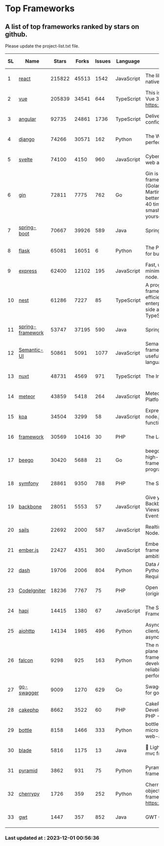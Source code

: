 # Top Frameworks
## A list of top frameworks ranked by stars on github.  
Please update the project-list.txt file.

| SL| Name  | Stars| Forks| Issues | Language | Description | Last Commit |
| --| ------| -----| ---- | ------ | -------- | ----------- | ----------- |
| 1 | [react](https://github.com/facebook/react) | 215822 | 45513 | 1542 | JavaScript | The library for web and native user interfaces. | 2023-11-30 22:39:00 |
| 2 | [vue](https://github.com/vuejs/vue) | 205839 | 34541 | 644 | TypeScript | This is the repo for Vue 2. For Vue 3, go to https://github.com/vuejs/core | 2023-11-07 07:32:23 |
| 3 | [angular](https://github.com/angular/angular) | 92735 | 24861 | 1736 | TypeScript | Deliver web apps with confidence 🚀 | 2023-11-30 17:45:40 |
| 4 | [django](https://github.com/django/django) | 74266 | 30571 | 162 | Python | The Web framework for perfectionists with deadlines. | 2023-11-30 17:21:44 |
| 5 | [svelte](https://github.com/sveltejs/svelte) | 74100 | 4150 | 960 | JavaScript | Cybernetically enhanced web apps | 2023-11-30 17:52:17 |
| 6 | [gin](https://github.com/gin-gonic/gin) | 72811 | 7775 | 762 | Go | Gin is a HTTP web framework written in Go (Golang). It features a Martini-like API with much better performance -- up to 40 times faster. If you need smashing performance, get yourself some Gin. | 2023-11-16 15:46:43 |
| 7 | [spring-boot](https://github.com/spring-projects/spring-boot) | 70667 | 39926 | 589 | Java | Spring Boot | 2023-11-30 10:37:25 |
| 8 | [flask](https://github.com/pallets/flask) | 65081 | 16051 | 6 | Python | The Python micro framework for building web applications. | 2023-11-15 21:03:05 |
| 9 | [express](https://github.com/expressjs/express) | 62400 | 12102 | 195 | JavaScript | Fast, unopinionated, minimalist web framework for node. | 2023-06-04 15:47:20 |
| 10 | [nest](https://github.com/nestjs/nest) | 61286 | 7227 | 85 | TypeScript | A progressive Node.js framework for building efficient, scalable, and enterprise-grade server-side applications with TypeScript/JavaScript 🚀 | 2023-11-29 09:27:02 |
| 11 | [spring-framework](https://github.com/spring-projects/spring-framework) | 53747 | 37195 | 590 | Java | Spring Framework | 2023-11-30 18:04:59 |
| 12 | [Semantic-UI](https://github.com/Semantic-Org/Semantic-UI) | 50861 | 5091 | 1077 | JavaScript | Semantic is a UI component framework based around useful principles from natural language. | 2023-01-11 17:05:32 |
| 13 | [nuxt](https://github.com/nuxt/nuxt) | 48731 | 4569 | 971 | TypeScript | The Intuitive Vue Framework. | 2023-11-30 10:30:06 |
| 14 | [meteor](https://github.com/meteor/meteor) | 43859 | 5418 | 264 | JavaScript | Meteor, the JavaScript App Platform | 2023-11-24 14:31:40 |
| 15 | [koa](https://github.com/koajs/koa) | 34504 | 3299 | 58 | JavaScript | Expressive middleware for node.js using ES2017 async functions | 2023-11-08 15:05:20 |
| 16 | [framework](https://github.com/laravel/framework) | 30569 | 10416 | 30 | PHP | The Laravel Framework. | 2023-11-30 22:33:19 |
| 17 | [beego](https://github.com/beego/beego) | 30420 | 5688 | 21 | Go | beego is an open-source, high-performance web framework for the Go programming language. | 2023-11-27 15:42:07 |
| 18 | [symfony](https://github.com/symfony/symfony) | 28861 | 9350 | 788 | PHP | The Symfony PHP framework | 2023-11-30 11:38:52 |
| 19 | [backbone](https://github.com/jashkenas/backbone) | 28051 | 5553 | 57 | JavaScript | Give your JS App some Backbone with Models, Views, Collections, and Events | 2023-08-10 22:05:08 |
| 20 | [sails](https://github.com/balderdashy/sails) | 22692 | 2000 | 587 | JavaScript | Realtime MVC Framework for Node.js | 2023-09-01 21:26:40 |
| 21 | [ember.js](https://github.com/emberjs/ember.js) | 22427 | 4351 | 360 | JavaScript | Ember.js - A JavaScript framework for creating ambitious web applications | 2023-11-21 05:14:22 |
| 22 | [dash](https://github.com/plotly/dash) | 19706 | 2006 | 804 | Python | Data Apps & Dashboards for Python. No JavaScript Required. | 2023-11-28 00:25:43 |
| 23 | [CodeIgniter](https://github.com/bcit-ci/CodeIgniter) | 18236 | 7767 | 75 | PHP | Open Source PHP Framework (originally from EllisLab) | 2023-04-07 17:57:13 |
| 24 | [hapi](https://github.com/hapijs/hapi) | 14415 | 1380 | 67 | JavaScript | The Simple, Secure Framework Developers Trust | 2023-09-18 11:40:11 |
| 25 | [aiohttp](https://github.com/aio-libs/aiohttp) | 14134 | 1985 | 496 | Python | Asynchronous HTTP client/server framework for asyncio and Python | 2023-11-30 19:31:11 |
| 26 | [falcon](https://github.com/falconry/falcon) | 9298 | 925 | 163 | Python | The no-magic web data plane API and microservices framework for Python developers, with a focus on reliability, correctness, and performance at scale. | 2023-11-12 19:21:29 |
| 27 | [go-swagger](https://github.com/go-swagger/go-swagger) | 9009 | 1270 | 629 | Go | Swagger 2.0 implementation for go | 2023-11-27 18:56:08 |
| 28 | [cakephp](https://github.com/cakephp/cakephp) | 8662 | 3522 | 60 | PHP | CakePHP: The Rapid Development Framework for PHP - Official Repository | 2023-11-30 14:00:36 |
| 29 | [bottle](https://github.com/bottlepy/bottle) | 8158 | 1466 | 333 | Python | bottle.py is a fast and simple micro-framework for python web-applications. | 2022-09-05 15:24:52 |
| 30 | [blade](https://github.com/lets-blade/blade) | 5816 | 1175 | 13 | Java | :rocket: Lightning fast and elegant mvc framework for Java8 | 2023-06-16 05:18:49 |
| 31 | [pyramid](https://github.com/Pylons/pyramid) | 3862 | 931 | 75 | Python | Pyramid - A Python web framework | 2023-09-14 21:55:43 |
| 32 | [cherrypy](https://github.com/cherrypy/cherrypy) | 1726 | 359 | 252 | Python | CherryPy is a pythonic, object-oriented HTTP framework.      https://cherrypy.dev | 2023-08-04 13:52:17 |
| 33 | [gwt](https://github.com/gwtproject/gwt) | 1447 | 357 | 852 | Java | GWT Open Source Project | 2023-11-29 22:15:32 |

### Last updated at : 2023-12-01 00:56:36
